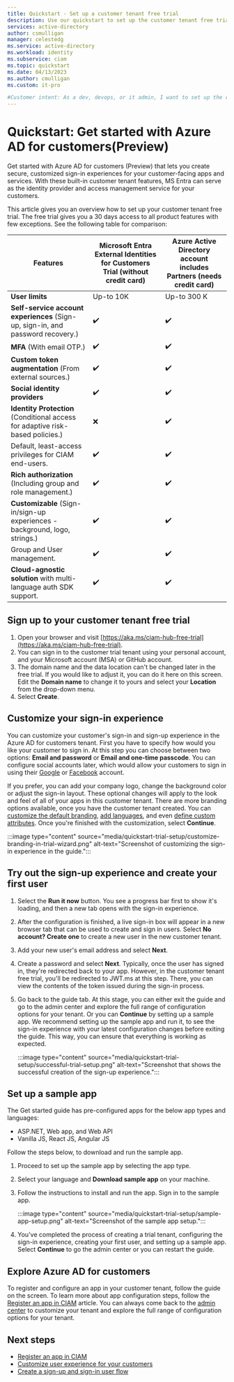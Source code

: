 ```yaml
---
title: Quickstart - Set up a customer tenant free trial
description: Use our quickstart to set up the customer tenant free trial.
services: active-directory
author: csmulligan
manager: celestedg
ms.service: active-directory
ms.workload: identity
ms.subservice: ciam
ms.topic: quickstart
ms.date: 04/13/2023
ms.author: cmulligan
ms.custom: it-pro

#Customer intent: As a dev, devops, or it admin, I want to set up the customer tenant free trial.
---
```

# Quickstart: Get started with Azure AD for customers(Preview)

Get started with Azure AD for customers (Preview) that lets you create secure, customized sign-in experiences for your customer-facing apps and services. With these built-in customer tenant features, MS Entra can serve as the identity provider and access management service for your customers.

This article gives you an overview how to set up your customer tenant free trial. The free trial gives you a 30 days access to all product features with few exceptions. See the following table for comparison:

|  Features | Microsoft Entra External Identities for Customers Trial (without credit card) | Azure Active Directory account includes Partners (needs credit card)  | 
|----------|-----------|------------|
| **User limits** | Up-to 10K |  Up-to 300 K  | 
| **Self-service account experiences** (Sign-up, sign-in, and password recovery.)   | :heavy_check_mark: |  :heavy_check_mark:  | 
| **MFA** (With email OTP.)  | :heavy_check_mark: |  :heavy_check_mark:  |  
| **Custom token augmentation** (From external sources.) |  :heavy_check_mark: |  :heavy_check_mark:  |
| **Social identity providers**   |  :heavy_check_mark: |  :heavy_check_mark:  |
| **Identity Protection** (Conditional access for adaptive risk-based policies.)  | :x: |  :heavy_check_mark:  |
| Default, least-access privileges for CIAM end-users. |  :heavy_check_mark: |  :heavy_check_mark:  |
| **Rich authorization** (Including group and role management.)  |  :heavy_check_mark: |  :heavy_check_mark:  | 
| **Customizable** (Sign-in/sign-up experiences - background, logo, strings.) |  :heavy_check_mark: |  :heavy_check_mark:  |
| Group and User management. |  :heavy_check_mark: |  :heavy_check_mark:  |
| **Cloud-agnostic solution** with multi-language auth SDK support.  |  :heavy_check_mark: |  :heavy_check_mark:  | 

## Sign up to your customer tenant free trial

1. Open your browser and visit [https://aka.ms/ciam-hub-free-trial](https://aka.ms/ciam-hub-free-trial). <!--   Check with Sameeksha if there's a newer link. -->
1. You can sign in to the customer trial tenant using your personal account, and your Microsoft account (MSA) or GitHub account. <!--   Check with Namita what will happen if they use an AAD work account. -->
1. The domain name and the data location can't be changed later in the free trial. If you would like to adjust it, you can do it here on this screen. Edit the  **Domain name** to change it to yours and select your **Location** from the drop-down menu. 
1. Select **Create**.
<!--   Correct screenshots have to be added. These contain outdated terminology. -->

## Customize your sign-in experience

You can customize your customer's sign-in and sign-up experience in the Azure AD for customers tenant. First you have to specify how would you like your customer to sign in. At this step you can choose between two options: **Email and password** or **Email and one-time passcode**. You can configure social accounts later, which would allow your customers to sign in using their [Google](how-to-google-federation-customers.md) or [Facebook](how-to-facebook-federation-customers.md) account.

If you prefer, you can add your company logo, change the background color or adjust the sign-in layout. These optional changes will apply to the look and feel of all of your apps in this customer tenant. There are more branding options available, once you have the customer tenant created. You can [customize the default branding](how-to-customize-branding-customers.md), [add languages](how-to-customize-languages-customers.md), and even [define custom attributes](how-to-define-custom-attributes.md). Once you're finished with the customization, select **Continue**.

:::image type="content" source="media/quickstart-trial-setup/customize-branding-in-trial-wizard.png" alt-text="Screenshot of customizing the sign-in experience in the guide.":::

## Try out the sign-up experience and create your first user

1. Select the **Run it now** button. You see a progress bar first to show it's loading, and then a new tab opens with the sign-in experience. 
1. After the configuration is finished, a live sign-in box will appear in a new browser tab that can be used to create and sign in users. Select **No account? Create one** to create a new user in the new customer tenant.
1. Add your new user's email address and select **Next**.
1. Create a password and select **Next**. Typically, once the user has signed in, they're redirected back to your app. However, in the customer tenant free trial, you'll be redirected to JWT.ms at this step. There, you can view the contents of the token issued during the sign-in process.
1. Go back to the guide tab. At this stage, you can either exit the guide and go to the admin center and  explore the full range of configuration options for your tenant. Or you can **Continue** by setting up a sample app. We recommend setting up the sample app and run it, to see the sign-in experience with your latest configuration changes before exiting the guide. This way, you can ensure that everything is working as expected.

    :::image type="content" source="media/quickstart-trial-setup/successful-trial-setup.png" alt-text="Screenshot that shows the successful creation of the sign-up experience.":::

## Set up a sample app

The Get started guide has pre-configured apps for the below app types and languages:

- ASP.NET, Web app, and Web API
- Vanilla JS, React JS, Angular JS

Follow the steps below, to download and run the sample app.

1. Proceed to set up the sample app by selecting the app type.
1. Select your language and **Download sample app** on your machine.
1. Follow the instructions to install and run the app. Sign in to the sample app.

    :::image type="content" source="media/quickstart-trial-setup/sample-app-setup.png" alt-text="Screenshot of the sample app setup.":::

1. You've completed the process of creating a trial tenant, configuring the sign-in experience, creating your first user, and setting up a sample app. Select **Continue** to go the admin center or you can restart the guide.

## Explore Azure AD for customers

To register and configure an app in your customer tenant, follow the guide on the screen. To learn more about app configuration steps, follow the [Register an app in CIAM](how-to-register-ciam-app.md) article. You can always come back to the [admin center](https://entra.microsoft.com/) to customize your tenant and explore the full range of configuration options for your tenant. 

## Next steps
 - [Register an app in CIAM](how-to-register-ciam-app.md)
 - [Customize user experience for your customers](how-to-customize-branding-customers.md)
 - [Create a sign-up and sign-in user flow](how-to-user-flow-sign-up-sign-in-customers.md)